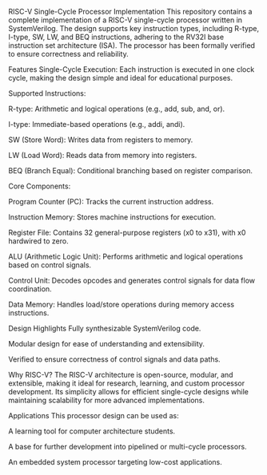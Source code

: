 RISC-V Single-Cycle Processor Implementation
This repository contains a complete implementation of a RISC-V single-cycle processor written in SystemVerilog. The design supports key instruction types, including R-type, I-type, SW, LW, and BEQ instructions, adhering to the RV32I base instruction set architecture (ISA). The processor has been formally verified to ensure correctness and reliability.

Features
Single-Cycle Execution: Each instruction is executed in one clock cycle, making the design simple and ideal for educational purposes.

Supported Instructions:

R-type: Arithmetic and logical operations (e.g., add, sub, and, or).

I-type: Immediate-based operations (e.g., addi, andi).

SW (Store Word): Writes data from registers to memory.

LW (Load Word): Reads data from memory into registers.

BEQ (Branch Equal): Conditional branching based on register comparison.

Core Components:

Program Counter (PC): Tracks the current instruction address.

Instruction Memory: Stores machine instructions for execution.

Register File: Contains 32 general-purpose registers (x0 to x31), with x0 hardwired to zero.

ALU (Arithmetic Logic Unit): Performs arithmetic and logical operations based on control signals.

Control Unit: Decodes opcodes and generates control signals for data flow coordination.

Data Memory: Handles load/store operations during memory access instructions.

Design Highlights
Fully synthesizable SystemVerilog code.

Modular design for ease of understanding and extensibility.

Verified to ensure correctness of control signals and data paths.

Why RISC-V?
The RISC-V architecture is open-source, modular, and extensible, making it ideal for research, learning, and custom processor development. Its simplicity allows for efficient single-cycle designs while maintaining scalability for more advanced implementations.

Applications
This processor design can be used as:

A learning tool for computer architecture students.

A base for further development into pipelined or multi-cycle processors.

An embedded system processor targeting low-cost applications.
